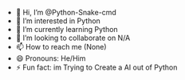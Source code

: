 - 👋 Hi, I’m @Python-Snake-cmd
- 👀 I’m interested in Python
- 🌱 I’m currently learning Python
- 💞️ I’m looking to collaborate on N/A
- 📫 How to reach me (None)
- 😄 Pronouns: He/Him
- ⚡ Fun fact: im Trying to Create a AI out of Python

<!---
Python-Snake-cmd/Python-Snake-cmd is a ✨ special ✨ repository because its `README.md` (this file) appears on your GitHub profile.
You can click the Preview link to take a look at your changes.
--->
